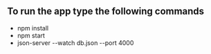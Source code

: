 ## To run the app type the following commands
- npm install
- npm start
- json-server --watch db.json --port 4000